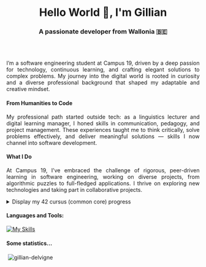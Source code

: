 <h1 align="center">Hello World 👋, I'm Gillian</h1>
<h3 align="center">A passionate developer from Wallonia 🇧🇪</h3>

<br>
<br>

<p align="justify">I’m a software engineering student at Campus 19, driven by a deep passion for technology, continuous learning, and crafting elegant solutions to complex problems. My journey into the digital world is rooted in curiosity and a diverse professional background that shaped my adaptable and creative mindset.</p>

<h4>From Humanities to Code</h4>

<p align="justify">My professional path started outside tech: as a linguistics lecturer and digital learning manager, I honed skills in communication, pedagogy, and project management. These experiences taught me to think critically, solve problems effectively, and deliver meaningful solutions — skills I now channel into software development.</p>

<h4>What I Do</h4>

<p align="justify">At Campus 19, I’ve embraced the challenge of rigorous, peer-driven learning in software engineering, working on diverse projects, from algorithmic puzzles to full-fledged applications. I thrive on exploring new technologies and taking part in collaborative projects.</p>

<details>
<summary>Display my 42 cursus (common core) progress</summary>
<br>
🌱 I’m currently learning Python and SQL <br>
🔭 I’m currently working on post CC project


| Project        | Status              |
|----------------|---------------------|
| piscine        | :white_check_mark: |
| libft          | :white_check_mark: |
| ft_printf      | :white_check_mark: |
| get_next_line  | :white_check_mark: |
| born2beroot    | :white_check_mark: |
| exam rank 2    | :white_check_mark: |
| fdf            | :white_check_mark: |
| pipex          | :white_check_mark: |
| push_swap      | :white_check_mark: |
| philosophers   | :white_check_mark: |
| exam rank 3    | :white_check_mark: |
| minishell      | :white_check_mark: |
| exam rank 4    | :white_check_mark: |
| net_practice   | :white_check_mark: |
| cube_3d        | :white_check_mark: |
| CPP_00         | :white_check_mark: |
| CPP_01         | :white_check_mark: |
| CPP_02         | :white_check_mark: |
| CPP_03         | :white_check_mark: |
| CPP_04         | :white_check_mark: |
| CPP_05         | :white_check_mark: |
| CPP_06         | :white_check_mark: |
| CPP_07         | :white_check_mark: |
| CPP_08         | :white_check_mark: |
| CPP_09         | :white_check_mark: |
| webserv        | :white_check_mark: |
| inception      | :white_check_mark: |
| transcendance  | :white_check_mark: |

</details>

<h4 align="left">Languages and Tools:</h4>

[![My Skills](https://skillicons.dev/icons?i=c,cpp,html,css,tailwind,js,ts,react,threejs,nodejs,php,wordpress,vite,vercel,git,github,vscode,vim,ai,ps,xd)](https://skillicons.dev)

<h4>Some statistics...</h4>

<p>&nbsp;<img align="center" src="https://github-readme-stats-navy-nine-62.vercel.app/api?username=gillian-delvigne&show_icons=true&locale=en&theme=tokyonight&token=GITHUB_TOKEN" alt="gillian-delvigne" /></p>
